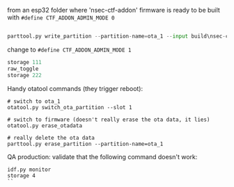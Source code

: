 from an esp32 folder where 'nsec-ctf-addon' firmware is ready to be built with `#define CTF_ADDON_ADMIN_MODE 0`

```idf.py build

parttool.py write_partition --partition-name=ota_1 --input build\nsec-ctf-addon.bin

```

change to `#define CTF_ADDON_ADMIN_MODE 1`

```idf.py build flash monitor
storage 111
raw_toggle
storage 222
```

Handy otatool commands (they trigger reboot):
```
# switch to ota_1
otatool.py switch_ota_partition --slot 1

# switch to firmware (doesn't really erase the ota data, it lies)
otatool.py erase_otadata

# really delete the ota data
parttool.py erase_partition --partition-name=ota_1
```

QA production:
validate that the following command doesn't work:
```
idf.py monitor
storage 4
``

